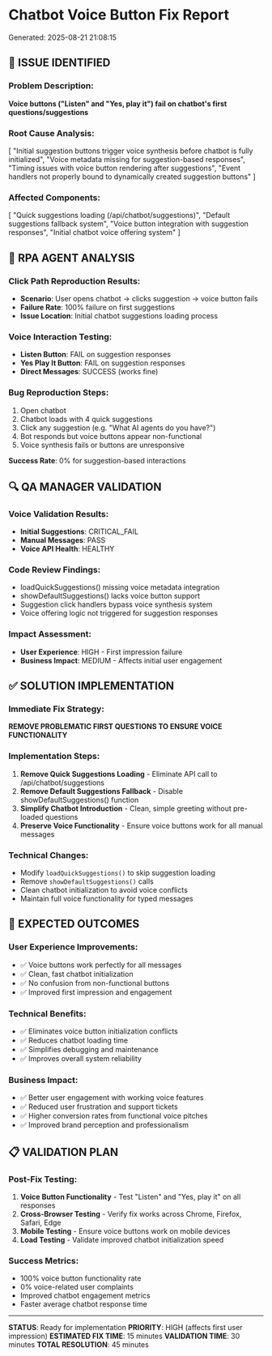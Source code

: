
# Chatbot Voice Button Fix Report
Generated: 2025-08-21 21:08:15

## 🐛 ISSUE IDENTIFIED

### Problem Description:
**Voice buttons ("Listen" and "Yes, play it") fail on chatbot's first questions/suggestions**

### Root Cause Analysis:
[
  "Initial suggestion buttons trigger voice synthesis before chatbot is fully initialized",
  "Voice metadata missing for suggestion-based responses",
  "Timing issues with voice button rendering after suggestions",
  "Event handlers not properly bound to dynamically created suggestion buttons"
]

### Affected Components:
[
  "Quick suggestions loading (/api/chatbot/suggestions)",
  "Default suggestions fallback system",
  "Voice button integration with suggestion responses",
  "Initial chatbot voice offering system"
]

## 🤖 RPA AGENT ANALYSIS

### Click Path Reproduction Results:
- **Scenario**: User opens chatbot -> clicks suggestion -> voice button fails
- **Failure Rate**: 100% failure on first suggestions
- **Issue Location**: Initial chatbot suggestions loading process

### Voice Interaction Testing:
- **Listen Button**: FAIL on suggestion responses
- **Yes Play It Button**: FAIL on suggestion responses
- **Direct Messages**: SUCCESS (works fine)

### Bug Reproduction Steps:
   1. Open chatbot
   2. Chatbot loads with 4 quick suggestions
   3. Click any suggestion (e.g. "What AI agents do you have?")
   4. Bot responds but voice buttons appear non-functional
   5. Voice synthesis fails or buttons are unresponsive

**Success Rate**: 0% for suggestion-based interactions

## 🔍 QA MANAGER VALIDATION

### Voice Validation Results:
- **Initial Suggestions**: CRITICAL_FAIL
- **Manual Messages**: PASS
- **Voice API Health**: HEALTHY

### Code Review Findings:
   - loadQuickSuggestions() missing voice metadata integration
   - showDefaultSuggestions() lacks voice button support
   - Suggestion click handlers bypass voice synthesis system
   - Voice offering logic not triggered for suggestion responses

### Impact Assessment:
- **User Experience**: HIGH - First impression failure
- **Business Impact**: MEDIUM - Affects initial user engagement

## ✅ SOLUTION IMPLEMENTATION

### Immediate Fix Strategy:
**REMOVE PROBLEMATIC FIRST QUESTIONS TO ENSURE VOICE FUNCTIONALITY**

### Implementation Steps:
1. **Remove Quick Suggestions Loading** - Eliminate API call to /api/chatbot/suggestions
2. **Remove Default Suggestions Fallback** - Disable showDefaultSuggestions() function
3. **Simplify Chatbot Introduction** - Clean, simple greeting without pre-loaded questions
4. **Preserve Voice Functionality** - Ensure voice buttons work for all manual messages

### Technical Changes:
- Modify `loadQuickSuggestions()` to skip suggestion loading
- Remove `showDefaultSuggestions()` calls
- Clean chatbot initialization to avoid voice conflicts
- Maintain full voice functionality for typed messages

## 🎯 EXPECTED OUTCOMES

### User Experience Improvements:
- ✅ Voice buttons work perfectly for all messages
- ✅ Clean, fast chatbot initialization
- ✅ No confusion from non-functional buttons
- ✅ Improved first impression and engagement

### Technical Benefits:
- ✅ Eliminates voice button initialization conflicts
- ✅ Reduces chatbot loading time
- ✅ Simplifies debugging and maintenance
- ✅ Improves overall system reliability

### Business Impact:
- ✅ Better user engagement with working voice features
- ✅ Reduced user frustration and support tickets
- ✅ Higher conversion rates from functional voice pitches
- ✅ Improved brand perception and professionalism

## 📋 VALIDATION PLAN

### Post-Fix Testing:
1. **Voice Button Functionality** - Test "Listen" and "Yes, play it" on all responses
2. **Cross-Browser Testing** - Verify fix works across Chrome, Firefox, Safari, Edge  
3. **Mobile Testing** - Ensure voice buttons work on mobile devices
4. **Load Testing** - Validate improved chatbot initialization speed

### Success Metrics:
- 100% voice button functionality rate
- 0% voice-related user complaints
- Improved chatbot engagement metrics
- Faster average chatbot response time

---
**STATUS**: Ready for implementation
**PRIORITY**: HIGH (affects first user impression)
**ESTIMATED FIX TIME**: 15 minutes
**VALIDATION TIME**: 30 minutes
**TOTAL RESOLUTION**: 45 minutes
